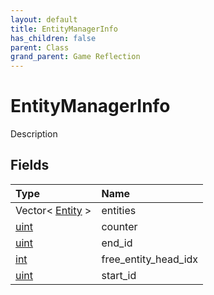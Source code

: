 ```yaml
---
layout: default
title: EntityManagerInfo
has_children: false
parent: Class
grand_parent: Game Reflection
---
```

# EntityManagerInfo
Description 

## Fields
| Type | Name |
|:-------------|:--------------|
| Vector< [Entity](/game-reflection/classes/entity.md) > | entities |
| [uint](/game-reflection/components/uint.md) | counter |
| [uint](/game-reflection/components/uint.md) | end_id |
| [int](/game-reflection/enums/int.md) | free_entity_head_idx |
| [uint](/game-reflection/components/uint.md) | start_id |
